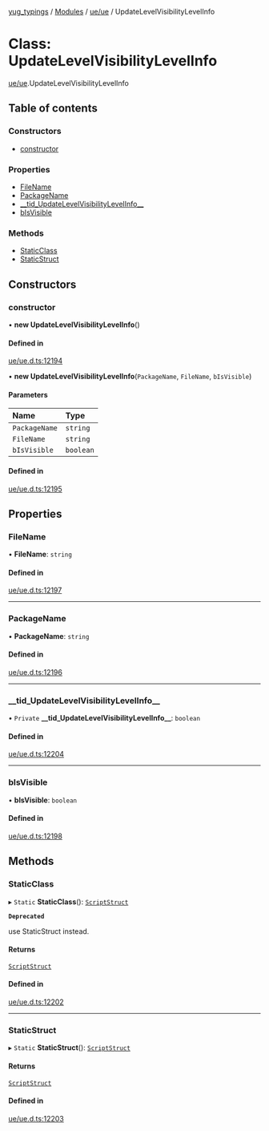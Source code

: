 [yug_typings](../README.md) / [Modules](../modules.md) / [ue/ue](../modules/ue_ue.md) / UpdateLevelVisibilityLevelInfo

# Class: UpdateLevelVisibilityLevelInfo

[ue/ue](../modules/ue_ue.md).UpdateLevelVisibilityLevelInfo

## Table of contents

### Constructors

- [constructor](ue_ue.UpdateLevelVisibilityLevelInfo.md#constructor)

### Properties

- [FileName](ue_ue.UpdateLevelVisibilityLevelInfo.md#filename)
- [PackageName](ue_ue.UpdateLevelVisibilityLevelInfo.md#packagename)
- [\_\_tid\_UpdateLevelVisibilityLevelInfo\_\_](ue_ue.UpdateLevelVisibilityLevelInfo.md#__tid_updatelevelvisibilitylevelinfo__)
- [bIsVisible](ue_ue.UpdateLevelVisibilityLevelInfo.md#bisvisible)

### Methods

- [StaticClass](ue_ue.UpdateLevelVisibilityLevelInfo.md#staticclass)
- [StaticStruct](ue_ue.UpdateLevelVisibilityLevelInfo.md#staticstruct)

## Constructors

### constructor

• **new UpdateLevelVisibilityLevelInfo**()

#### Defined in

[ue/ue.d.ts:12194](https://github.com/YugMetaverse/yug_typings/blob/b7d9b19/ue/ue.d.ts#L12194)

• **new UpdateLevelVisibilityLevelInfo**(`PackageName`, `FileName`, `bIsVisible`)

#### Parameters

| Name | Type |
| :------ | :------ |
| `PackageName` | `string` |
| `FileName` | `string` |
| `bIsVisible` | `boolean` |

#### Defined in

[ue/ue.d.ts:12195](https://github.com/YugMetaverse/yug_typings/blob/b7d9b19/ue/ue.d.ts#L12195)

## Properties

### FileName

• **FileName**: `string`

#### Defined in

[ue/ue.d.ts:12197](https://github.com/YugMetaverse/yug_typings/blob/b7d9b19/ue/ue.d.ts#L12197)

___

### PackageName

• **PackageName**: `string`

#### Defined in

[ue/ue.d.ts:12196](https://github.com/YugMetaverse/yug_typings/blob/b7d9b19/ue/ue.d.ts#L12196)

___

### \_\_tid\_UpdateLevelVisibilityLevelInfo\_\_

• `Private` **\_\_tid\_UpdateLevelVisibilityLevelInfo\_\_**: `boolean`

#### Defined in

[ue/ue.d.ts:12204](https://github.com/YugMetaverse/yug_typings/blob/b7d9b19/ue/ue.d.ts#L12204)

___

### bIsVisible

• **bIsVisible**: `boolean`

#### Defined in

[ue/ue.d.ts:12198](https://github.com/YugMetaverse/yug_typings/blob/b7d9b19/ue/ue.d.ts#L12198)

## Methods

### StaticClass

▸ `Static` **StaticClass**(): [`ScriptStruct`](ue_ue.ScriptStruct.md)

**`Deprecated`**

use StaticStruct instead.

#### Returns

[`ScriptStruct`](ue_ue.ScriptStruct.md)

#### Defined in

[ue/ue.d.ts:12202](https://github.com/YugMetaverse/yug_typings/blob/b7d9b19/ue/ue.d.ts#L12202)

___

### StaticStruct

▸ `Static` **StaticStruct**(): [`ScriptStruct`](ue_ue.ScriptStruct.md)

#### Returns

[`ScriptStruct`](ue_ue.ScriptStruct.md)

#### Defined in

[ue/ue.d.ts:12203](https://github.com/YugMetaverse/yug_typings/blob/b7d9b19/ue/ue.d.ts#L12203)
